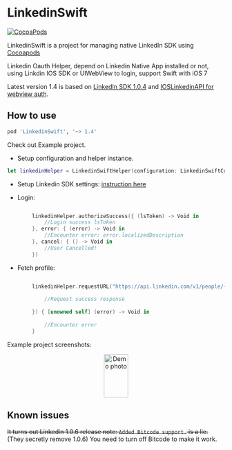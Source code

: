 # LinkedinSwift

[![CocoaPods](https://img.shields.io/cocoapods/v/LinkedinSwift.svg)](https://github.com/tonyli508/LinkedinSwift.git)


LinkedinSwift is a project for managing native LinkedIn SDK using [Cocoapods](https://cocoapods.org)

Linkedin Oauth Helper, depend on Linkedin Native App installed or not, using Linkdin IOS SDK or UIWebView to login, support Swift with iOS 7

Latest version 1.4 is based on [LinkedIn SDK 1.0.4](https://content.linkedin.com/content/dam/developer/sdk/iOS/li-ios-sdk-1.0.6-release.zip) and [IOSLinkedinAPI for webview auth](https://github.com/jeyben/IOSLinkedInAPI).

## How to use

```ruby
pod 'LinkedinSwift', '~> 1.4'
```

Check out Example project.

- Setup configuration and helper instance.
```swift
let linkedinHelper = LinkedinSwiftHelper(configuration: LinkedinSwiftConfiguration(clientId: "77tn2ar7gq6lgv", clientSecret: "iqkDGYpWdhf7WKzA", state: "DLKDJF45DIWOERCM", permissions: ["r_basicprofile", "r_emailaddress"]))
```
- Setup Linkedin SDK settings: [instruction here](https://developer.linkedin.com/docs/ios-sdk)

- Login:
```swift

		linkedinHelper.authorizeSuccess({ (lsToken) -> Void in
            //Login success lsToken
        }, error: { (error) -> Void in
            //Encounter error: error.localizedDescription
        }, cancel: { () -> Void in
            //User Cancelled!
        })
```
- Fetch profile:
```swift

		linkedinHelper.requestURL("https://api.linkedin.com/v1/people/~?format=json", requestType: LinkedinSwiftRequestGet, success: { (response) -> Void in
            
            //Request success response
            
        }) { [unowned self] (error) -> Void in
                
            //Encounter error
        }
```

Example project screenshots:

<p align="center">
<img src="https://github.com/tonyli508/LinkedinSwift/blob/master/page_images/screenshot1.jpg" alt="Demo photo" width="56" height="100" />
</p>

## Known issues

~~It turns out Linkedin 1.0.6 release note: `Added Bitcode support.` is a lie.~~ (They secretly remove 1.0.6) You need to turn off Bitcode to make it work.

